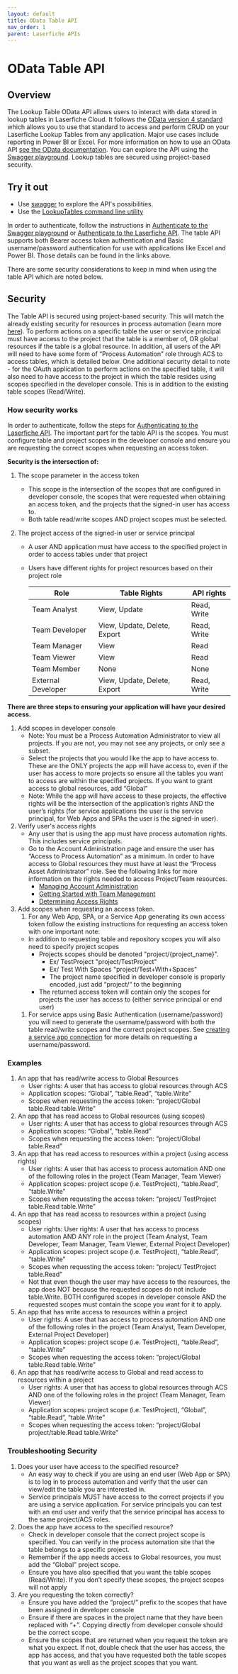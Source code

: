 ```yaml
---
layout: default
title: OData Table API
nav_order: 1
parent: Laserfiche APIs
---
```


<!--© 2024 Laserfiche.
See LICENSE-DOCUMENTATION and LICENSE-CODE in the project root for license information.-->

# OData Table API

## Overview

The Lookup Table OData API allows users to interact with data stored in lookup tables in Laserfiche Cloud. It follows the [OData version 4 standard](https://docs.oasis-open.org/odata/odata/v4.01/odata-v4.01-part1-protocol.html) which allows you to use that standard to access and perform CRUD on your Laserfiche Lookup Tables from any application. Major use cases include reporting in Power BI or Excel. For more information on how to use an OData API [see the OData documentation](https://www.odata.org/getting-started/basic-tutorial/). You can explore the API using the [Swagger playground](./../../api/playground/). Lookup tables are secured using project-based security.

## Try it out

- Use [swagger](./../playground/) to explore the API's possibilities.
- Use the [LookupTables command line utility](./lookup-tables-cli/)

In order to authenticate, follow the instructions in [Authenticate to the Swagger playground](./../authentication/guide_authenticating-to-the-swagger-playground/) or [Authenticate to the Laserfiche API](./../authentication/). The table API supports both Bearer access token authentication and Basic username/password authentication for use with applications like Excel and Power BI. Those details can be found in the links above.

There are some security considerations to keep in mind when using the table API which are noted below.

## Security

The Table API is secured using project-based security. This will match the already existing security for resources in process automation (learn more [here](https://doc.laserfiche.com/laserfiche.documentation/en-us/Default.htm#../Subsystems/ProcessAutomation/Content/Resources/Teams/projects.htm?TocPath=Process%2520Automation%257CTeams%257CProjects%257C_____0)). To perform actions on a specific table the user or service principal must have access to the project that the table is a member of, OR global resources if the table is a global resource. In addition, all users of the API will need to have some form of “Process Automation” role through ACS to access tables, which is detailed below. One additional security detail to note - for the OAuth application to perform actions on the specified table, it will also need to have access to the project in which the table resides using scopes specified in the developer console. This is in addition to the existing table scopes (Read/Write).

### How security works

In order to authenticate, follow the steps for [Authenticating to the Laserfiche API](./../authentication/). The important part for the table API is the scopes. You must configure table and project scopes in the developer console and ensure you are requesting the correct scopes when requesting an access token.

**Security is the intersection of:**

1. The scope parameter in the access token
   - This scope is the intersection of the scopes that are configured in developer console, the scopes that were requested when obtaining an access token, and the projects that the signed-in user has access to.
   - Both table read/write scopes AND project scopes must be selected.
1. The project access of the signed-in user or service principal

   - A user AND application must have access to the specified project in order to access tables under that project
   - Users have different rights for project resources based on their project role

     | Role               | Table Rights                 | API rights  |
     | ------------------ | ---------------------------- | ----------- |
     | Team Analyst       | View, Update                 | Read, Write |
     | Team Developer     | View, Update, Delete, Export | Read, Write |
     | Team Manager       | View                         | Read        |
     | Team Viewer        | View                         | Read        |
     | Team Member        | None                         | None        |
     | External Developer | View, Update, Delete, Export | Read, Write |

**There are three steps to ensuring your application will have your desired access.**

1. Add scopes in developer console
   - Note: You must be a Process Automation Administrator to view all projects. If you are not, you may not see any projects, or only see a subset.
   - Select the projects that you would like the app to have access to. These are the ONLY projects the app will have access to, even if the user has access to more projects so ensure all the tables you want to access are within the specified projects. If you want to grant access to global resources, add “Global”
   - Note: While the app will have access to these projects, the effective rights will be the intersection of the application’s rights AND the user’s rights (for service applications the user is the service principal, for Web Apps and SPAs the user is the signed-in user).
1. Verify user's access rights
   - Any user that is using the app must have process automation rights. This includes service principals.
   - Go to the Account Administration page and ensure the user has “Access to Process Automation” as a minimum. In order to have access to Global resources they must have at least the “Process Asset Administrator” role. See the following links for more information on the rights needed to access Project/Team resources.
     - [Managing Account Administration](https://doc.laserfiche.com/laserfiche.documentation/en-us/Default.htm#../Subsystems/ProcessAutomation/Content/Resources/Managing-Account-Administration.htm)
     - [Getting Started with Team Management](https://doc.laserfiche.com/laserfiche.documentation/en-us/Default.htm#../Subsystems/ProcessAutomation/Content/Forms-Current/Getting-Started-with-Team-Management.htm)
     - [Determining Access Rights](https://doc.laserfiche.com/laserfiche.documentation/en-us/Default.htm#../Subsystems/ProcessAutomation/Content/Resources/Teams/determining-access-rights.htm)
1. Add scopes when requesting an access token.
   1. For any Web App, SPA, or a Service App generating its own access token follow the existing instructions for requesting an access token with one important note:
   - In addition to requesting table and repository scopes you will also need to specify project scopes
     - Projects scopes should be denoted "project/{project_name}".
       - Ex/ TestProject "project/TestProject"
       - Ex/ Test With Spaces "project/Test+With+Spaces"
       - The project name specified in developer console is properly encoded, just add “project/” to the beginning
     - The returned access token will contain only the scopes for projects the user has access to (either service principal or end user)
   1. For service apps using Basic Authentication (username/password) you will need to generate the username/password with both the table read/write scopes and the correct project scopes. See [creating a service app connection](./../authentication/guide_oauth-service/) for more details on requesting a username/password.

### Examples

1. An app that has read/write access to Global Resources
   - User rights: A user that has access to global resources through ACS
   - Application scopes: “Global”, “table.Read”, “table.Write”
   - Scopes when requesting the access token: “project/Global table.Read table.Write”
1. An app that has read access to Global resources (using scopes)
   - User rights: A user that has access to global resources through ACS
   - Application scopes: “Global”, “table.Read”
   - Scopes when requesting the access token: “project/Global table.Read”
1. An app that has read access to resources within a project (using access rights)
   - User rights: A user that has access to process automation AND one of the following roles in the project (Team Manager, Team Viewer)
   - Application scopes: project scope (i.e. TestProject), “table.Read”, “table.Write”
   - Scopes when requesting the access token: “project/ TestProject table.Read table.Write”
1. An app that has read access to resources within a project (using scopes)
   - User rights: User rights: A user that has access to process automation AND ANY role in the project (Team Analyst, Team Developer, Team Manager, Team Viewer, External Project Developer)
   - Application scopes: project scope (i.e. TestProject), “table.Read”, “table.Write”
   - Scopes when requesting the access token: “project/ TestProject table.Read”
   - Not that even though the user may have access to the resources, the app does NOT because the requested scopes do not include table.Write. BOTH configured scopes in developer console AND the requested scopes must contain the scope you want for it to apply.
1. An app that has write access to resources within a project
   - User rights: A user that has access to process automation AND one of the following roles in the project (Team Analyst, Team Developer, External Project Developer)
   - Application scopes: project scope (i.e. TestProject), “table.Read”, “table.Write”
   - Scopes when requesting the access token: “project/Global table.Read table.Write”
1. An app that has read/write access to Global and read access to resources within a project
   - User rights: A user that has access to global resources through ACS AND one of the following roles in the project (Team Manager, Team Viewer)
   - Application scopes: project scope (i.e. TestProject), “Global”, “table.Read”, “table.Write”
   - Scopes when requesting the access token: “project/Global project/table.Read table.Write”

### Troubleshooting Security

1. Does your user have access to the specified resource?
   - An easy way to check if you are using an end user (Web App or SPA) is to log in to process automation and verify that the user can view/edit the table you are interested in.
   - Service principals MUST have access to the correct projects if you are using a service application. For service principals you can test with an end user and verify that the service principal has access to the same project/ACS roles.
2. Does the app have access to the specified resource?
   - Check in developer console that the correct project scope is specified. You can verify in the process automation site that the table belongs to a specific project.
   - Remember if the app needs access to Global resources, you must add the “Global” project scope.
   - Ensure you have also specified that you want the table scopes (Read/Write). If you don’t specify these scopes, the project scopes will not apply
3. Are you requesting the token correctly?
   - Ensure you have added the “project/” prefix to the scopes that have been assigned in developer console
   - Ensure if there are spaces in the project name that they have been replaced with “+”. Copying directly from developer console should be the correct scope.
   - Ensure the scopes that are returned when you request the token are what you expect. If not, double check that the user has access, the app has access, and that you have requested both the table scopes that you want as well as the project scopes that you want.
